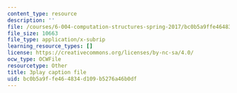 ```yaml
---
content_type: resource
description: ''
file: /courses/6-004-computation-structures-spring-2017/bc0b5a9ffe464834d109b5276a46b0df_zZfr7Zqfqm4.srt
file_size: 10663
file_type: application/x-subrip
learning_resource_types: []
license: https://creativecommons.org/licenses/by-nc-sa/4.0/
ocw_type: OCWFile
resourcetype: Other
title: 3play caption file
uid: bc0b5a9f-fe46-4834-d109-b5276a46b0df
---
```


